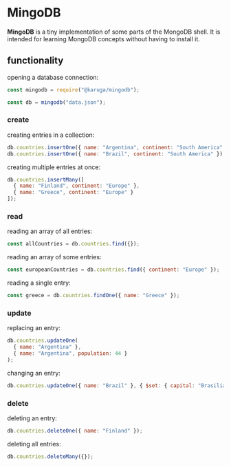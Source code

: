 # MingoDB

**MingoDB** is a tiny implementation of some parts of the MongoDB shell. It is intended for learning MongoDB concepts without having to install it.

## functionality

opening a database connection:

```js
const mingodb = require("@karuga/mingodb");

const db = mingodb("data.json");
```

### create

creating entries in a collection:

```js
db.countries.insertOne({ name: "Argentina", continent: "South America" });
db.countries.insertOne({ name: "Brazil", continent: "South America" });
```

creating multiple entries at once:

```js
db.countries.insertMany([
  { name: "Finland", continent: "Europe" },
  { name: "Greece", continent: "Europe" }
]);
```

### read

reading an array of all entries:

```js
const allCountries = db.countries.find({});
```

reading an array of some entries:

```js
const europeanCountries = db.countries.find({ continent: "Europe" });
```

reading a single entry:

```js
const greece = db.countries.findOne({ name: "Greece" });
```

### update

replacing an entry:

```js
db.countries.updateOne(
  { name: "Argentina" },
  { name: "Argentina", population: 44 }
);
```

changing an entry:

```js
db.countries.updateOne({ name: "Brazil" }, { $set: { capital: "Brasilia" } });
```

### delete

deleting an entry:

```js
db.countries.deleteOne({ name: "Finland" });
```

deleting all entries:

```js
db.countries.deleteMany({});
```
